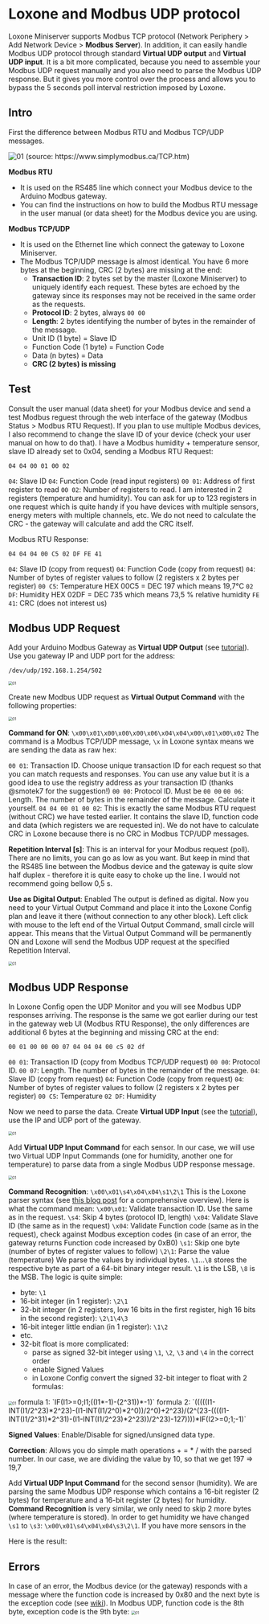 # Loxone and Modbus UDP protocol

Loxone Miniserver supports Modbus TCP protocol (Network Periphery > Add Network Device > **Modbus Server**). In addition, it can easily handle Modbus UDP protocol through standard **Virtual UDP output** and **Virtual UDP input**. It is a bit more complicated, because you need to assemble your Modbus UDP request manually and you also need to parse the Modbus UDP response. But it gives you more control over the process and allows you to bypass the 5 seconds poll interval restriction imposed by Loxone.

## Intro

First the difference between Modbus RTU and Modbus TCP/UDP messages.

<img src="pics/udp1.png" alt="01" style="zoom:100%;" />
(source: https://www.simplymodbus.ca/TCP.htm)

**Modbus RTU**
* It is used on the RS485 line which connect your Modbus device to the Arduino Modbus gateway.
* You can find the instructions on how to build the Modbus RTU message in the user manual (or data sheet) for the Modbus device you are using.

**Modbus TCP/UDP**
* It is used on the Ethernet line which connect the gateway to Loxone Miniserver.
* The Modbus TCP/UDP message is almost identical. You have 6 more bytes at the beginning, CRC (2 bytes) are missing at the end:
  - **Transaction ID**: 2 bytes set by the master (Loxone Miniserver) to uniquely identify each request. These bytes are echoed by the gateway since its responses may not be received in the same order as the requests.
  - **Protocol ID**: 2 bytes, always `00 00`
  - **Length**: 2 bytes identifying the number of bytes in the remainder of the message.
  - Unit ID (1 byte) = Slave ID
  - Function Code (1 byte) = Function Code
  - Data (n bytes) = Data
  - **CRC (2 bytes) is missing**

## Test

Consult the user manual (data sheet) for your Modbus device and send a test Modbus reguest through the web interface of the gateway (Modbus Status > Modbus RTU Request). If you plan to use multiple Modbus devices, I also recommend to change the slave ID of your device (check your user manual on how to do that). I have a Modbus humidity + temperature sensor, slave ID already set to 0x04, sending a Modbus RTU Request:

`04 04 00 01 00 02`

`04`: Slave ID
`04`: Function Code (read input registers)
`00 01`: Address of first register to read
`00 02`: Number of registers to read. I am interested in 2 registers (temperature and humidity). You can ask for up to 123 registers in one request which is quite handy if you have devices with multiple sensors, energy meters with multiple channels, etc.
We do not need to calculate the CRC - the gateway will calculate and add the CRC itself.

Modbus RTU Response:

`04 04 04 00 C5 02 DF FE 41`

`04`: Slave ID (copy from request)
`04`: Function Code (copy from request)
`04`: Number of bytes of register values to follow (2 registers x 2 bytes per register)
`00 C5`: Temperature HEX 00C5 = DEC 197 which means 19,7°C
`02 DF`: Humidity HEX 02DF = DEC 735 which means 73,5 % relative humidity
`FE 41`: CRC (does not interest us)

## Modbus UDP Request

Add your Arduino Modbus Gateway as **Virtual UDP Output** (see [tutorial](https://www.loxone.com/enen/kb/communication-with-udp/#ENTER%20THE%20ADDRESS)).  Use you gateway IP and UDP port for the address:

`/dev/udp/192.168.1.254/502`

<img src="pics/udp2.png" alt="01" style="zoom:50%;" />

Create new Modbus UDP request as **Virtual Output Command** with the following properties:

<img src="pics/udp3.png" alt="01" style="zoom:50%;" />

**Command for ON**: `\x00\x01\x00\x00\x00\x06\x04\x04\x00\x01\x00\x02`
The command is a Modbus TCP/UDP message, `\x` in Loxone syntax means we are sending the data as raw hex:

`00 01`: Transaction ID. Choose unique transaction ID for each request so that you can match requests and responses. You can use any value but it is a good idea to use the registry address as your transaction ID (thanks @smotek7 for the suggestion!)
`00 00`: Protocol ID. Must be `00 00`
`00 06`: Length. The number of bytes in the remainder of the message. Calculate it yourself.
`04 04 00 01 00 02`: This is exactly the same Modbus RTU request (without CRC) we have tested earlier. It contains the slave ID, function code and data (which registers we are requested in).
We do not have to calculate CRC in Loxone because there is no CRC in Modbus TCP/UDP messages.

**Repetition Interval [s]**: 
This is an interval for your Modbus request (poll). There are no limits, you can go as low as you want. But keep in mind that the RS485 line between the Modbus device and the gateway is quite slow half duplex -  therefore it is quite easy to choke up the line. I would not recommend going bellow 0,5 s.

**Use as Digital Output**: Enabled
The output is defined as digital. Now you need to your Virtual Output Command and place it into the Loxone Config plan and leave it there (without connection to any other block). Left click with mouse to the left end of the Virtual Output Command, small circle will appear. This means that the Virtual Output Command will be permanently ON and Loxone will send the Modbus UDP request at the specified Repetition Interval.

<img src="pics/udp4.png" alt="01" style="zoom:50%;" />

## Modbus UDP Response

In Loxone Config open the UDP Monitor and you will see Modbus UDP responses arriving. The response is the same we got earlier during our test in the gateway web UI (Modbus RTU Response), the only differences are additional 6 bytes at the beginning and missing CRC at the end:

`00 01 00 00 00 07 04 04 04 00 c5 02 df`

`00 01`: Transaction ID (copy from Modbus TCP/UDP request)
`00 00`: Protocol ID.
`00 07`: Length. The number of bytes in the remainder of the message.
`04`: Slave ID (copy from request)
`04`: Function Code (copy from request)
`04`: Number of bytes of register values to follow (2 registers x 2 bytes per register)
`00 C5`: Temperature
`02 DF`: Humidity

Now we need to parse the data. Create **Virtual UDP Input** (see the [tutorial](https://www.loxone.com/enen/kb/communication-with-udp/)), use the IP and UDP port of the gateway.

<img src="pics/udp5.png" alt="01" style="zoom:50%;" />

Add **Virtual UDP Input Command** for each sensor. In our case, we will use two Virtual UDP Input Commands (one for humidity, another one for temperature) to parse data from a single Modbus UDP response message.

<img src="pics/udp6.png" alt="01" style="zoom:50%;" />

**Command Recognition**: `\x00\x01\s4\x04\x04\s1\2\1`
This is the Loxone parser syntax (see [this blog post](https://sarnau.info/loxone-udp-http-command-parser-syntax/) for a comprehensive overview). Here is what the command mean:
`\x00\x01`: Validate transaction ID. Use the same as in the request.
`\s4`: Skip 4 bytes (protocol ID, length)
`\x04`: Validate Slave ID (the same as in the request)
`\x04`: Validate Function code (same as in the request), check against Modbus exception codes (in case of an error, the gateway returns Function code increased by 0xB0)
`\s1`: Skip one byte (number of bytes of register values to follow)
`\2\1`: Parse the value (temperature)
We parse the values by individual bytes. `\1`…`\8` stores the respective byte as part of a 64-bit binary integer result. `\1` is the LSB, `\8` is the MSB. The logic is quite simple:
* byte: `\1`
* 16-bit integer (in 1 register): `\2\1`
* 32-bit integer (in 2 registers, low 16 bits in the first register, high 16 bits in the second register): `\2\1\4\3`
* 16-bit integer little endian (in 1 register): `\1\2`
* etc.
* 32-bit float is more complicated:
  - parse as signed 32-bit integer using `\1`, `\2`, `\3` and `\4` in the correct order
  - enable Signed Values
  - in Loxone Config convert the signed 32-bit integer to float with 2 formulas:
<img src="pics/udp7.png" alt="01" style="zoom:50%;" />
formula 1: `IF(I1>=0;I1;((I1*-1)-(2^31))*-1)`
formula 2: `(((((I1-INT(I1/2^23)*2^23)-(I1-INT(I1/2^0)*2^0))/2^0)+2^23)/(2^(23-((((I1-INT(I1/2^31)*2^31)-(I1-INT(I1/2^23)*2^23))/2^23)-127))))*IF(I2>=0;1;-1)`

**Signed Values**: Enable/Disable for signed/unsigned data type.

**Correction**: Allows you do simple math operations + = * / with the parsed number. In our case, we are dividing the value by 10, so that we get 197 => 19,7

Add **Virtual UDP Input Command** for the second sensor (humidity). We are parsing the same Modbus UDP response which contains a 16-bit register (2 bytes) for temperature and a 16-bit register (2 bytes) for humidity. **Command Recognition** is very similar, we only need to skip 2 more bytes (where temperature is stored). In order to get humidity we have changed `\s1` to `\s3`: `\x00\x01\s4\x04\x04\s3\2\1`. If you have more sensors in the 

Here is the result:

## Errors

In case of an error, the Modbus device (or the gateway) responds with a message where the function code is increased by 0x80 and the next byte is the exception code (see [wiki](https://en.wikipedia.org/wiki/Modbus#Exception_responses)). In Modbus UDP, function code is the 8th byte, exception code is the 9th byte:
<img src="pics/udp8.png" alt="01" style="zoom:50%;" />
